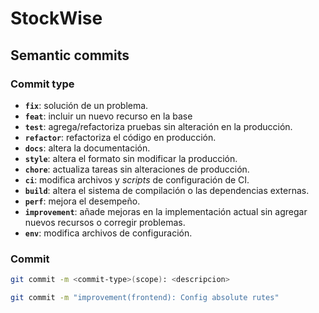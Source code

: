 # StockWise



## Semantic commits

### Commit type
- **`fix`**: solución de un problema.
- **`feat`**: incluir un nuevo recurso en la base
- **`test`**: agrega/refactoriza pruebas sin alteración en la producción.
- **`refactor`**: refactoriza el código en producción.
- **`docs`**: altera la documentación.
- **`style`**: altera el formato sin modificar la producción.
- **`chore`**: actualiza tareas sin alteraciones de producción.
- **`ci`**: modifica archivos y *scripts* de configuración de CI.
- **`build`**: altera el sistema de compilación o las dependencias externas.
- **`perf`**: mejora el desempeño.
- **`improvement`**: añade mejoras en la implementación actual sin agregar nuevos recursos o corregir problemas.
- **`env`**: modifica archivos de configuración.

### Commit
```bash
git commit -m <commit-type>(scope): <descripcion>
```
```bash
git commit -m "improvement(frontend): Config absolute rutes"
```